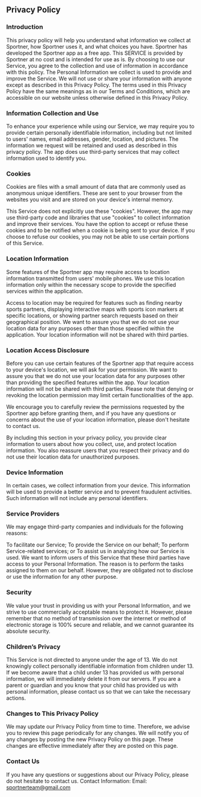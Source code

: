 Privacy Policy  
----------------

### Introduction  
This privacy policy will help you understand what information we collect at Sportner, how Sportner uses it, and what choices you have. Sportner has developed the Sportner app as a free app. This SERVICE is provided by Sportner at no cost and is intended for use as is. By choosing to use our Service, you agree to the collection and use of information in accordance with this policy. The Personal Information we collect is used to provide and improve the Service. We will not use or share your information with anyone except as described in this Privacy Policy.
The terms used in this Privacy Policy have the same meanings as in our Terms and Conditions, which are accessible on our website unless otherwise defined in this Privacy Policy.

### Information Collection and Use  
To enhance your experience while using our Service, we may require you to provide certain personally identifiable information, including but not limited to users' names, email addresses, gender, location, and pictures. The information we request will be retained and used as described in this privacy policy.
The app does use third-party services that may collect information used to identify you.

### Cookies  
Cookies are files with a small amount of data that are commonly used as anonymous unique identifiers. These are sent to your browser from the websites you visit and are stored on your device's internal memory.

This Service does not explicitly use these "cookies". However, the app may use third-party code and libraries that use "cookies" to collect information and improve their services. You have the option to accept or refuse these cookies and to be notified when a cookie is being sent to your device. If you choose to refuse our cookies, you may not be able to use certain portions of this Service.

### Location Information  
Some features of the Sportner app may require access to location information transmitted from users' mobile phones. We use this location information only within the necessary scope to provide the specified services within the application.

Access to location may be required for features such as finding nearby sports partners, displaying interactive maps with sports icon markers at specific locations, or showing partner search requests based on their geographical position.
We want to assure you that we do not use your location data for any purposes other than those specified within the application. Your location information will not be shared with third parties.

### Location Access Disclosure
Before you can use certain features of the Sportner app that require access to your device's location, we will ask for your permission. We want to assure you that we do not use your location data for any purposes other than providing the specified features within the app. Your location information will not be shared with third parties. Please note that denying or revoking the location permission may limit certain functionalities of the app.

We encourage you to carefully review the permissions requested by the Sportner app before granting them, and if you have any questions or concerns about the use of your location information, please don't hesitate to contact us.

By including this section in your privacy policy, you provide clear information to users about how you collect, use, and protect location information. You also reassure users that you respect their privacy and do not use their location data for unauthorized purposes.

### Device Information  
In certain cases, we collect information from your device. This information will be used to provide a better service and to prevent fraudulent activities. Such information will not include any personal identifiers.
### Service Providers  
We may engage third-party companies and individuals for the following reasons:

To facilitate our Service;
To provide the Service on our behalf;
To perform Service-related services; or
To assist us in analyzing how our Service is used.
We want to inform users of this Service that these third parties have access to your Personal Information. The reason is to perform the tasks assigned to them on our behalf. However, they are obligated not to disclose or use the information for any other purpose.

### Security  
We value your trust in providing us with your Personal Information, and we strive to use commercially acceptable means to protect it. However, please remember that no method of transmission over the internet or method of electronic storage is 100% secure and reliable, and we cannot guarantee its absolute security.

### Children’s Privacy  
This Service is not directed to anyone under the age of 13. We do not knowingly collect personally identifiable information from children under 13. If we become aware that a child under 13 has provided us with personal information, we will immediately delete it from our servers. If you are a parent or guardian and you know that your child has provided us with personal information, please contact us so that we can take the necessary actions.

### Changes to This Privacy Policy  
We may update our Privacy Policy from time to time. Therefore, we advise you to review this page periodically for any changes. We will notify you of any changes by posting the new Privacy Policy on this page. These changes are effective immediately after they are posted on this page.

### Contact Us  
If you have any questions or suggestions about our Privacy Policy, please do not hesitate to contact us.
Contact Information:
Email: sportnerteam@gmail.com
